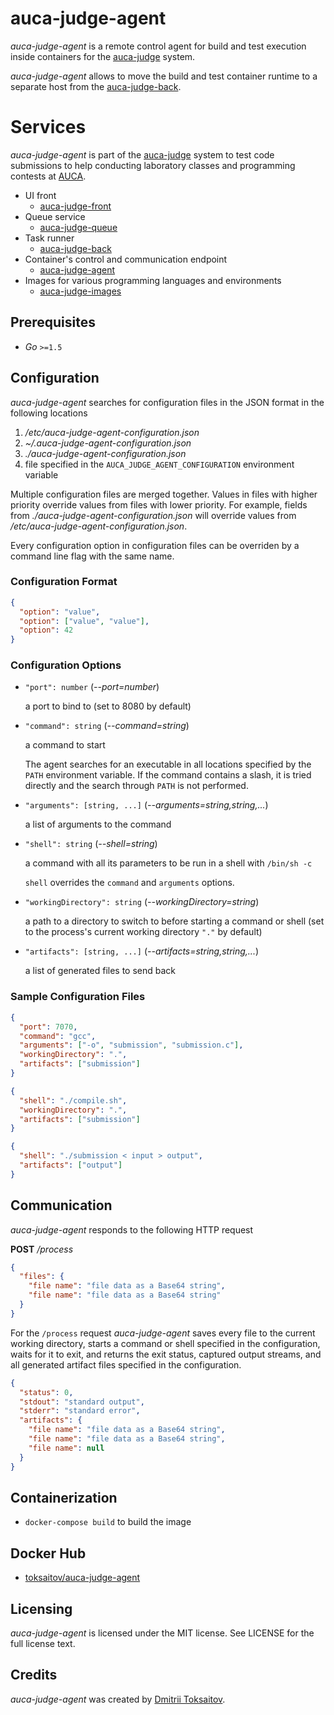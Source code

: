 auca-judge-agent
================

*auca-judge-agent* is a remote control agent for build and test execution inside
containers for the [auca-judge](https://github.com/toksaitov/auca-judge) system.

*auca-judge-agent* allows to move the build and test container runtime to a
separate host from the [auca-judge-back](https://github.com/toksaitov/auca-judge-back).

# Services

*auca-judge-agent* is part of the [auca-judge](https://github.com/toksaitov/auca-judge)
system to test code submissions to help conducting laboratory classes and
programming contests at [AUCA](https://auca.kg).

* UI front
  * [auca-judge-front](https://github.com/toksaitov/auca-judge-front)
* Queue service
  * [auca-judge-queue](https://github.com/toksaitov/auca-judge-queue)
* Task runner
  * [auca-judge-back](https://github.com/toksaitov/auca-judge-back)
* Container's control and communication endpoint
  * [auca-judge-agent](https://github.com/toksaitov/auca-judge-agent)
* Images for various programming languages and environments
  * [auca-judge-images](https://github.com/toksaitov/auca-judge-images)

## Prerequisites

* *Go* `>=1.5`

## Configuration

*auca-judge-agent* searches for configuration files in the JSON format in the
following locations

1. */etc/auca-judge-agent-configuration.json*
2. *~/.auca-judge-agent-configuration.json*
3. *./auca-judge-agent-configuration.json*
4. file specified in the `AUCA_JUDGE_AGENT_CONFIGURATION` environment variable

Multiple configuration files are merged together. Values in files with higher
priority override values from files with lower priority. For example, fields
from *./auca-judge-agent-configuration.json* will override values from
*/etc/auca-judge-agent-configuration.json*.

Every configuration option in configuration files can be overriden by a command
line flag with the same name.

### Configuration Format

```json
{
  "option": "value",
  "option": ["value", "value"],
  "option": 42
}
```

### Configuration Options

* `"port": number` (*--port=number*)

  a port to bind to (set to 8080 by default)

* `"command": string` (*--command=string*)

  a command to start

  The agent searches for an executable in all locations specified by the `PATH`
  environment variable. If the command contains a slash, it is tried directly
  and the search through `PATH` is not performed.

* `"arguments": [string, ...]` (*--arguments=string,string,...*)

  a list of arguments to the command

* `"shell": string` (*--shell=string*)

  a command with all its parameters to be run in a shell with `/bin/sh -c`

  `shell` overrides the `command` and `arguments` options.

* `"workingDirectory": string` (*--workingDirectory=string*)

  a path to a directory to switch to before starting a command or shell (set to
  the process's current working directory `"."` by default)

* `"artifacts": [string, ...]` (*--artifacts=string,string,...*)

  a list of generated files to send back

### Sample Configuration Files

```json
{
  "port": 7070,
  "command": "gcc",
  "arguments": ["-o", "submission", "submission.c"],
  "workingDirectory": ".",
  "artifacts": ["submission"]
}
```

```json
{
  "shell": "./compile.sh",
  "workingDirectory": ".",
  "artifacts": ["submission"]
}
```

```json
{
  "shell": "./submission < input > output",
  "artifacts": ["output"]
}
```

## Communication

*auca-judge-agent* responds to the following HTTP request

**POST** */process*

```json
{
  "files": {
    "file name": "file data as a Base64 string",
    "file name": "file data as a Base64 string"
  }
}
```

For the `/process` request *auca-judge-agent* saves every file to the current
working directory, starts a command or shell specified in the configuration,
waits for it to exit, and returns the exit status, captured output streams, and
all generated artifact files specified in the configuration.

```json
{
  "status": 0,
  "stdout": "standard output",
  "stderr": "standard error",
  "artifacts": {
    "file name": "file data as a Base64 string",
    "file name": "file data as a Base64 string",
    "file name": null
  }
}
```

## Containerization

* `docker-compose build` to build the image

## Docker Hub

* [toksaitov/auca-judge-agent](https://hub.docker.com/r/toksaitov/auca-judge-agent)

## Licensing

*auca-judge-agent* is licensed under the MIT license. See LICENSE for the full
license text.

## Credits

*auca-judge-agent* was created by [Dmitrii Toksaitov](https://github.com/toksaitov).
